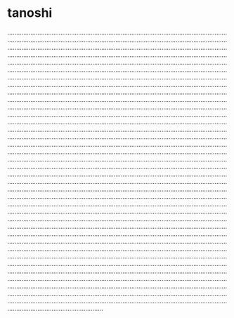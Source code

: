 # tanoshi
..................................................................................................................................................................................................................................................................................................................................................................................................................................................................................................................................................................................................................................................................................................................................................................................................................................................................................................................................................................................................................................................................................................................................................................................................................................................................................................................................................................................................................................................................................................................................................................................................................................................................................................................................................................................................................................................................................................................................................................................................................................................................................................................................................................................................................................................................................................................................................................................................................................................................................................................................................................................................................................................................................................................................................................................................................................................................................................................................................................................................................................................................................................................................................................................................................................................................................................................................................................................................................................................................................................................................................................................................................................................................................................................................................................................................................................................................................................................................................................................................................................................................................................................................................................................................................................................................................................................................................................................................................................................................................................................................................................................................................................................................................................................................................................................................................................